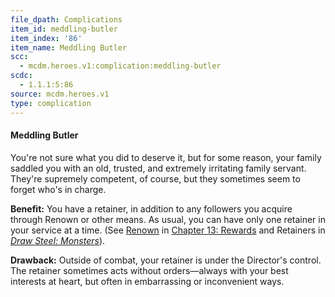 ```yaml
---
file_dpath: Complications
item_id: meddling-butler
item_index: '86'
item_name: Meddling Butler
scc:
  - mcdm.heroes.v1:complication:meddling-butler
scdc:
  - 1.1.1:5:86
source: mcdm.heroes.v1
type: complication
---
```


#### Meddling Butler

You're not sure what you did to deserve it, but for some reason, your family saddled you with an old, trusted, and extremely irritating family servant. They're supremely competent, of course, but they sometimes seem to forget who's in charge.

**Benefit:** You have a retainer, in addition to any followers you acquire through Renown or other means. As usual, you can have only one retainer in your service at a time. (See [Renown](#page-364-6) in [Chapter 13: Rewards](#page-327-1) and Retainers in *[Draw Steel: Monsters](https://mcdm.gg/DS-Monsters)*).

**Drawback:** Outside of combat, your retainer is under the Director's control. The retainer sometimes acts without orders—always with your best interests at heart, but often in embarrassing or inconvenient ways.
